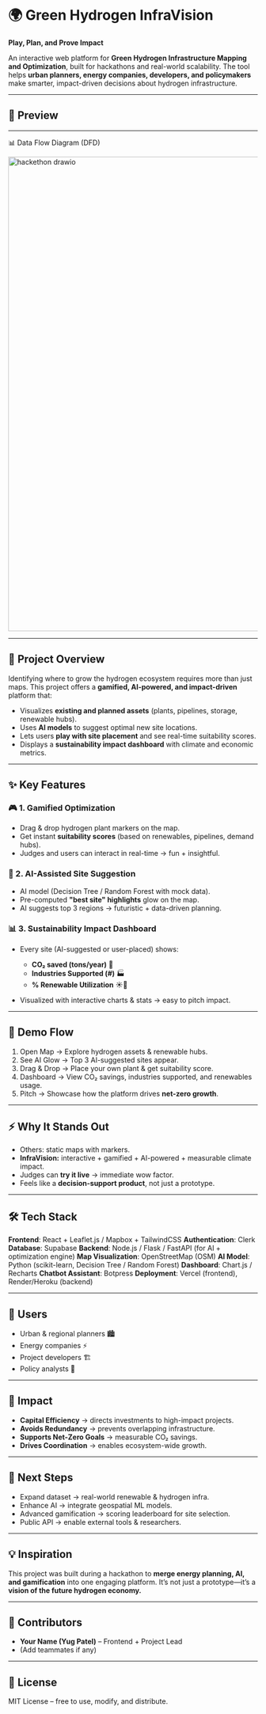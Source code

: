 # 🌍 Green Hydrogen InfraVision

**Play, Plan, and Prove Impact**

An interactive web platform for **Green Hydrogen Infrastructure Mapping and Optimization**, built for hackathons and real-world scalability. The tool helps **urban planners, energy companies, developers, and policymakers** make smarter, impact-driven decisions about hydrogen infrastructure.

---

## 📸 Preview



---
📊 Data Flow Diagram (DFD)

<img width="1074" height="959" alt="hackethon drawio" src="https://github.com/user-attachments/assets/9183fdba-060c-468b-8003-873c96d4544d" />

---

## 🚀 Project Overview

Identifying where to grow the hydrogen ecosystem requires more than just maps. This project offers a **gamified, AI-powered, and impact-driven** platform that:

* Visualizes **existing and planned assets** (plants, pipelines, storage, renewable hubs).
* Uses **AI models** to suggest optimal new site locations.
* Lets users **play with site placement** and see real-time suitability scores.
* Displays a **sustainability impact dashboard** with climate and economic metrics.

---

## ✨ Key Features

### 🎮 1. Gamified Optimization

* Drag & drop hydrogen plant markers on the map.
* Get instant **suitability scores** (based on renewables, pipelines, demand hubs).
* Judges and users can interact in real-time → fun + insightful.

### 🤖 2. AI-Assisted Site Suggestion

* AI model (Decision Tree / Random Forest with mock data).
* Pre-computed **"best site" highlights** glow on the map.
* AI suggests top 3 regions → futuristic + data-driven planning.

### 📊 3. Sustainability Impact Dashboard

* Every site (AI-suggested or user-placed) shows:

  * **CO₂ saved (tons/year)** 🌱
  * **Industries Supported (#)** 🏭
  * **% Renewable Utilization** ☀️💨
* Visualized with interactive charts & stats → easy to pitch impact.

---

## 🎯 Demo Flow

1. Open Map → Explore hydrogen assets & renewable hubs.
2. See AI Glow → Top 3 AI-suggested sites appear.
3. Drag & Drop → Place your own plant & get suitability score.
4. Dashboard → View CO₂ savings, industries supported, and renewables usage.
5. Pitch → Showcase how the platform drives **net-zero growth**.

---

## ⚡ Why It Stands Out

* Others: static maps with markers.
* **InfraVision:** interactive + gamified + AI-powered + measurable climate impact.
* Judges can **try it live** → immediate wow factor.
* Feels like a **decision-support product**, not just a prototype.

---

## 🛠 Tech Stack

**Frontend**: React + Leaflet.js / Mapbox + TailwindCSS
**Authentication**: Clerk
**Database**: Supabase
**Backend**: Node.js / Flask / FastAPI (for AI + optimization engine)
**Map Visualization**: OpenStreetMap (OSM)
**AI Model**: Python (scikit-learn, Decision Tree / Random Forest)
**Dashboard**: Chart.js / Recharts
**Chatbot Assistant**: Botpress
**Deployment**: Vercel (frontend), Render/Heroku (backend)

---

## 👥 Users

* Urban & regional planners 🏙️
* Energy companies ⚡
* Project developers 🏗️
* Policy analysts 📑

---

## 🌱 Impact

* **Capital Efficiency** → directs investments to high-impact projects.
* **Avoids Redundancy** → prevents overlapping infrastructure.
* **Supports Net-Zero Goals** → measurable CO₂ savings.
* **Drives Coordination** → enables ecosystem-wide growth.

---

## 📌 Next Steps

* Expand dataset → real-world renewable & hydrogen infra.
* Enhance AI → integrate geospatial ML models.
* Advanced gamification → scoring leaderboard for site selection.
* Public API → enable external tools & researchers.

---

## 💡 Inspiration

This project was built during a hackathon to **merge energy planning, AI, and gamification** into one engaging platform. It’s not just a prototype—it’s a **vision of the future hydrogen economy.**

---

## 🤝 Contributors

* **Your Name (Yug Patel)** – Frontend + Project Lead
* (Add teammates if any)

---

## 📄 License

MIT License – free to use, modify, and distribute.
